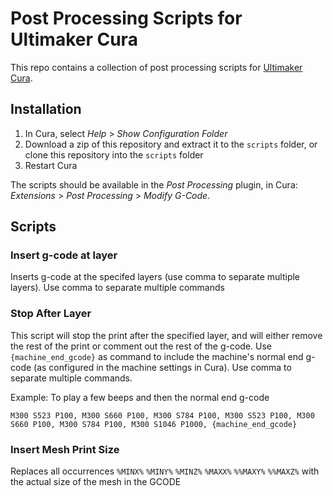 # Post Processing Scripts for Ultimaker Cura

This repo contains a collection of post processing scripts for [Ultimaker Cura](https://ultimaker.com/software/ultimaker-cura).

## Installation

1. In Cura, select _Help_ > _Show Configuration Folder_
1. Download a zip of this repository and extract it to the `scripts` folder, or clone this repository into the `scripts` folder
1. Restart Cura

The scripts should be available in the _Post Processing_ plugin, in Cura: _Extensions_ > _Post Processing_ > _Modify G-Code_.

## Scripts

### Insert g-code at layer

Inserts g-code at the specifed layers (use comma to separate multiple layers).
Use comma to separate multiple commands

### Stop After Layer

This script will stop the print after the specified layer, and will either remove the rest of the print or comment out the rest of the g-code.
Use `{machine_end_gcode}` as command to include the machine's normal end g-code (as configured in the machine settings in Cura).
Use comma to separate multiple commands.

Example:
To play a few beeps and then the normal end g-code

```
M300 S523 P100, M300 S660 P100, M300 S784 P100, M300 S523 P100, M300 S660 P100, M300 S784 P100, M300 S1046 P1000, {machine_end_gcode}
```

### Insert Mesh Print Size

Replaces all occurrences `%MINX%` `%MINY%` `%MINZ%` `%MAXX%` `%%MAXY%` `%%MAXZ%` with the actual size of the mesh in the GCODE

